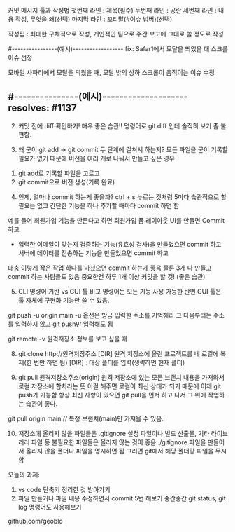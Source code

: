 커밋 메시지 툴과 작성법
첫번째 라인 : 제목(필수)
두번째 라인 : 공란
세번째 라인 : 내용 작성, 무엇을 왜(선택)
마지막 라인 : 꼬리말(#이슈 넘버)(선택)

작성팁 : 최대한 구체적으로 작성, 개인적인 팀으로 주간 보고에 그대로 쓸 정도로 작성

#----------------(예시)------------------
fix: Safar1에서 모달을 띄었을 대 스크롤 이슈 선정

모바일 사파리에서 모달을 듸웠을 때,
모달 밖의 상하 스크롤이 움직이는 이슈 수정

#---------------(예시)--------------------
resolves: #1137
------------------------------------------

2. 커밋 전에 diff 확인하기! 매우 좋은 습관!!
명령어로 git diff 인데 솔직히 보기 좀 불편함.

3. 왜 굳이 git add -> git commit 두 단계에 걸쳐서 하는지?
모든 파일을 굳이 기록할 필요가 없기 때문에
버전을 여러 개로 나눠서 만들고 싶은 경우
1) git add로 기록할 파일을 고르고
2) git commit으로 버전 생성(기록 완료)

4. 언제, 얼마나 commit 하는게 좋을까?
ctrl + s 누르는 것처럼 5마다 습관적으로 할 필요는 없고
간단한 기능을 하나 추가할 때마다 commit 하면 함

예를 들어 회원가입 기능을 만든다고 하면
  회원가입 폼 레이아웃 UI를 만들면 Commit 하고
- 입력한 이메일이 맞는지 검증하는 기능(유효성 검사)을 만들었으면 commit 하고
  서버에 데이터를 전송하는 기능을 만들었으면 commit 하고

대충 이렇게 작은 작업 하나를 마쳤으면 commit 하는게 좋음
물론 3개 다 만들고 commit 하는 사람들도 있음
중요한건 하루 1개 이상 커밋을 할 것! (좋은 습관)

5. CLI 명령어 기반 vs GUI 툴 비교
명령어는 모든 기능 사용 가능한 반면 GUI 툴은 툴 자체에 구현화 기능만 쓸 수 있음.

git push -u origin main
-u 옵션은 방금 입력한 주소를 기억해라
그 다음부터는 주소를 입력하지 않고 git push만 입력해도 됨

git remote -v
원격저장소 정보를 보고 싶을 때

8. git clone http://원격저장주소 [DIR]
원격 저장소에 올린 프로젝트를 네 로컬에 복제(한 번만 하면 됨)
[DIR] : 대상 폴더를 입력(생략하면 현재 폴더)

9. git pull 원격저장소주소(origin)
원격 저장소에 있는 모든 브랜치 내용을 가져와서 로컬 저장소에 합치라는 뜻
이걸 해주면 로컬이 최신 상태가 되기 때문에 이제 git push가 가능함
항상 최신 사항이 있으면 git pull을 먼저 하고 나서 그 위에 작업하는 습관이 좋다.

git pull origin main // 특정 브랜치(main)만 가져올 수 있음.

10. 저장소에 올리지 않을 파일들은 .gitignore
설정 파일이나 빌드 산출물, 기타 라이브러리 파일 등
불필요한 파일들은 올리지 않는 것이 좋음
./gitignore 파일을 만들어서 올리지 않을 폴더나 파일을 명시하면 됨
그러면 git에서 해당 폴더랑 파일을 무시함

오늘의 과제:
1) vs code 단축키 정리한 것 받아가기
2) 파일 만들거나 파일 내용 수정하면서 commit 5번 해보기
중간중간 git status, git log 명령어도 사용해보기

github.com/geoblo
